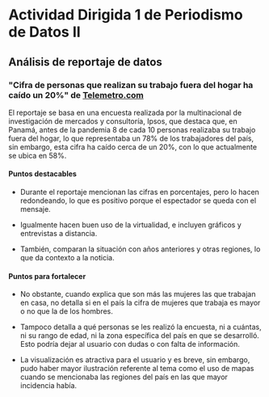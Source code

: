 # Actividad Dirigida 1 de Periodismo de Datos II
## Análisis de reportaje de datos 
### "Cifra de personas que realizan su trabajo fuera del hogar ha caído un 20%" de [Telemetro.com](http:/telemetro.com "Telemetro")

El reportaje se basa en una encuesta realizada por la multinacional de investigación de mercados y consultoría, Ipsos, que destaca que, en Panamá, antes de la pandemia 8 de cada 10 personas realizaba su trabajo fuera del hogar, lo que representaba un 78% de los trabajadores del país, sin embargo, esta cifra ha caído cerca de un 20%, con lo que actualmente se ubica en 58%.

#### Puntos destacables

- Durante el reportaje mencionan las cifras en porcentajes, pero lo hacen redondeando, lo que es positivo porque el espectador se queda con el mensaje.

- Igualmente hacen buen uso de la virtualidad, e incluyen gráficos y entrevistas a distancia.

- También, comparan la situación con años anteriores y otras regiones, lo que da contexto a la noticia.

#### Puntos para fortalecer

- No obstante, cuando explica que son más las mujeres las que trabajan en casa, no detalla si en el país la cifra de mujeres que trabaja es mayor o no que la de los hombres.

- Tampoco detalla a qué personas se les realizó la encuesta, ni a cuántas, ni su rango de edad, ni la zona específica del país en que se desarrolló. Esto podría dejar al usuario con dudas o con falta de información.

- La visualización es atractiva para el usuario y es breve, sin embargo, pudo haber mayor ilustración referente al tema como el uso de mapas cuando se mencionaba las regiones del país en las que mayor incidencia había.
